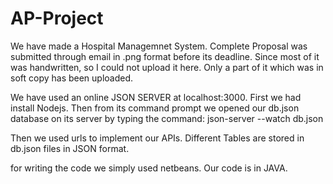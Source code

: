 # AP-Project

We have made a Hospital Managemnet System. Complete Proposal was submitted through email in .png format before its deadline. Since most of it was handwritten, so I could not upload it here. Only a part of it which was in soft copy has been uploaded.

We have used an online JSON SERVER at localhost:3000. 
First we had install Nodejs. Then from its command prompt we opened our db.json database on its server by typing the command:
json-server --watch db.json

Then we used urls to implement our APIs. Different Tables are stored in db.json files in JSON format.

for writing the code we simply used netbeans. Our code is in JAVA.
